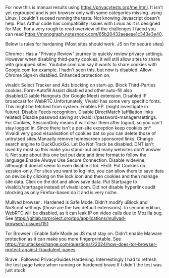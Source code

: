 For now this is manual results using  https://privacytests.org/me.html. It isn't yet regrouped and is per browser only with some categories missing. using  Linux, I couldn't suceed running the tests. Not knowing Javascript doesn't help. Plus Arthur code has compatibility issues with Linux as it is designed for Mac. For a very rough to read overview of the challenges I faced you can read https://monograph.notesnook.com/65b20432aeaeae1c343e3e40.

Below is rules for hardening
(Most sites should work. JS on for secure sites)

Chrome :
Has a "Privacy Review" journey to quickly review privacy settings. However when disabling third-party cookies, it will still allow sites to share with groupped sites. Youtube.com can say it wants to share cookies with Google.com for example. I hadn't seen this, but now is disabled. Allow- Chrome Sign-in disabled. Enhanced protection on.

vivaldi:
Select Tracker and Ads blocking on start-up. Block Third-Parties cookies. Form-Autofill Assist disabled and other auto-fill also disabled.Disable Hangouts (for Google Meet) extension. Disabled IP broadcast for WebRTC.Unfortunately, Vivaldi has some very specific fonts. This might be fetched from system. Enables FP. (might investigate in future). Disable Feeds recognition. Disable DirectMatch (affiliation links related).Disable passwod saving at vivaldi://password-manager/settings. For Cookies, SessionOnly means it will clear them after logout, so you can't stay logged in. Since there isn't a per-site exception keep cookies on*. Vivaldi very good visualisation of cookies dat so you can delete those of untrutsed sites.Manually remove homescreen sponsored links. Change search engine to DuckDuckGo. Let Do Not Track be disabled. DNT isn't used by most so this make you stand-out and many websites don't answer it. Not sure about this one but put date and time format to follow the language.Enable Always Use Secure Connection. Disable widevine, although it doesnt seem to even disable it lol.
*Edit: Put Cookies on session-only. For sites you want to log into, you can allow them to save data on device by clicking on the lock icon and then cookies and then manage site data. Click on the dot and allow save data.
Put Startpage to vivaldi://startpage instead of vivaldi.com. Did not disable hyperlink audit blocking as only Firefox-based do it and is very niche.

Mullvad browser : Hardened is Safe Mode. Didn't modify uBlock and NoScript settings (those are the two default extensions). In second edition, WebRTC will be disabled, as it can leak IP on video calls due to Mozilla bug. See https://gitlab.torproject.org/tpo/applications/mullvad-browser/-/issues/151

Tor Browser :
Enable Safe Mode as JS must stay on. Didn't enable Malware protection as it can make you more fingerprintable. See https://tor.stackexchange.com/questions/22024/how-does-tor-browser-protect-against-fraudulent-pages. 

Brave :
Followed PrivacyGuides Hardening. Interrestingly I had to refresh the test page twice when running on hardened brave.If I didn't the test was just stuck.
